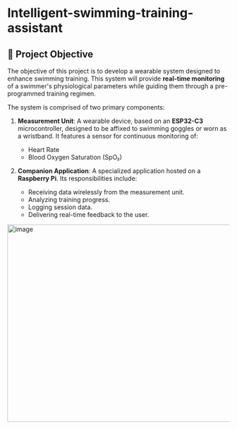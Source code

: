 # Intelligent-swimming-training-assistant

## 🎯 Project Objective

The objective of this project is to develop a wearable system designed to enhance swimming training. This system will provide **real-time monitoring** of a swimmer's physiological parameters while guiding them through a pre-programmed training regimen.

The system is comprised of two primary components:

1.  **Measurement Unit**: A wearable device, based on an **ESP32-C3** microcontroller, designed to be affixed to swimming goggles or worn as a wristband. It features a sensor for continuous monitoring of:
    * Heart Rate
    * Blood Oxygen Saturation (SpO₂)

2.  **Companion Application**: A specialized application hosted on a **Raspberry Pi**. Its responsibilities include:
    * Receiving data wirelessly from the measurement unit.
    * Analyzing training progress.
    * Logging session data.
    * Delivering real-time feedback to the user.
<img width="759" height="447" alt="image" src="https://github.com/user-attachments/assets/6dc82ed9-43d5-4a61-821f-9e4e1a44f5b3" />

